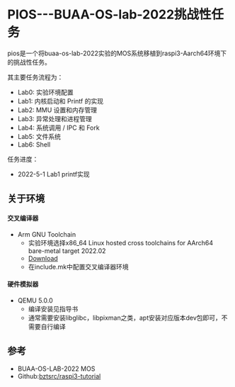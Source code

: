# PIOS---BUAA-OS-lab-2022挑战性任务

pios是一个将buaa-os-lab-2022实验的MOS系统移植到raspi3-Aarch64环境下的挑战性任务。

其主要任务流程为：

* Lab0: 实验环境配置
* Lab1: 内核启动和 Printf 的实现
* Lab2: MMU 设置和内存管理
* Lab3: 异常处理和进程管理
* Lab4: 系统调用 / IPC 和 Fork
* Lab5: 文件系统
* Lab6: Shell

任务进度： 

* 2022-5-1 Lab1 printf实现



## 关于环境

#### 交叉编译器

* Arm GNU Toolchain
  * 实验环境选择x86_64 Linux hosted cross toolchains for AArch64 bare-metal target 2022.02
  * [Download](https://developer.arm.com/-/media/Files/downloads/gnu/11.2-2022.02/binrel/gcc-arm-11.2-2022.02-x86_64-aarch64-none-elf.tar.xz)
  * 在include.mk中配置交叉编译器环境



#### 硬件模拟器

* QEMU 5.0.0
  * 编译安装见指导书
  * 通常需要安装libglibc，libpixman之类，apt安装对应版本dev包即可，不需要自行编译

## 参考
* BUAA-OS-LAB-2022 MOS
* Github:[bztsrc/raspi3-tutorial](https://github.com/bztsrc/raspi3-tutorial)